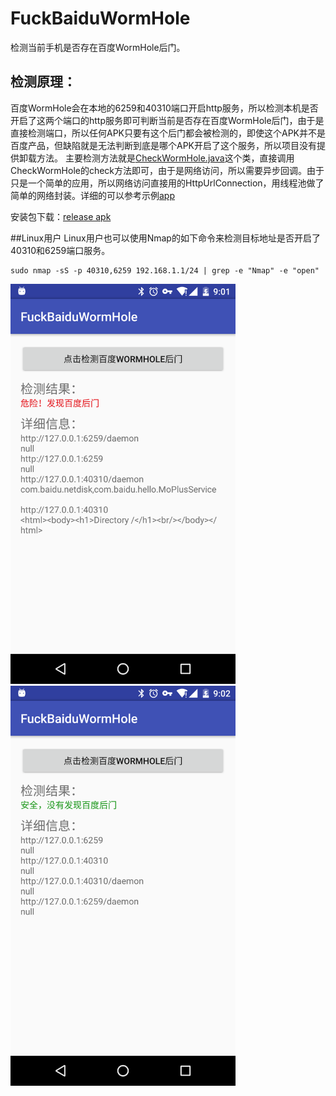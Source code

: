 # FuckBaiduWormHole
检测当前手机是否存在百度WormHole后门。
## 检测原理：
百度WormHole会在本地的6259和40310端口开启http服务，所以检测本机是否开启了这两个端口的http服务即可判断当前是否存在百度WormHole后门，由于是直接检测端口，所以任何APK只要有这个后门都会被检测的，即使这个APK并不是百度产品，但缺陷就是无法判断到底是哪个APK开启了这个服务，所以项目没有提供卸载方法。
主要检测方法就是[CheckWormHole.java](https://github.com/aesean/FuckBaiduWormHole/blob/master/wromhole/src/main/java/com/aesean/wromhole/CheckWormHole.java)这个类，直接调用CheckWormHole的check方法即可，由于是网络访问，所以需要异步回调。由于只是一个简单的应用，所以网络访问直接用的HttpUrlConnection，用线程池做了简单的网络封装。详细的可以参考示例[app](https://github.com/aesean/FuckBaiduWormHole/tree/master/app)

安装包下载：[release apk](https://github.com/aesean/FuckBaiduWormHole/blob/master/release/FuckBaiduWormHole-app-release.apk?raw=true)

##Linux用户
Linux用户也可以使用Nmap的如下命令来检测目标地址是否开启了40310和6259端口服务。
<pre><code>sudo nmap -sS -p 40310,6259 192.168.1.1/24 | grep -e "Nmap" -e "open"</code></pre>

<img src="https://github.com/aesean/FuckBaiduWormHole/blob/master/screenshot/Screenshot_20151104-090151.png" alt="GitHub" title="危险，有后门。" width="360" height="640" />
<img src="https://github.com/aesean/FuckBaiduWormHole/blob/master/screenshot/Screenshot_20151104-090213.png" alt="GitHub" title="安全，没有发现后门。" width="360" height="640" />


